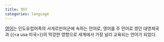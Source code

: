 ```yaml
---
title: 영어
categories: language
---
```


[영어](https://en.wikipedia.org/wiki/English_language)는 인도유럽어족의 서게르만어군에 속하는 언어로,
영어를 주 언어로 썼던 대영제국과 {{<a usa 미국>}}의 막강한 영향으로 세계에서 가장 널리 교육되는 언어가 되었다.

